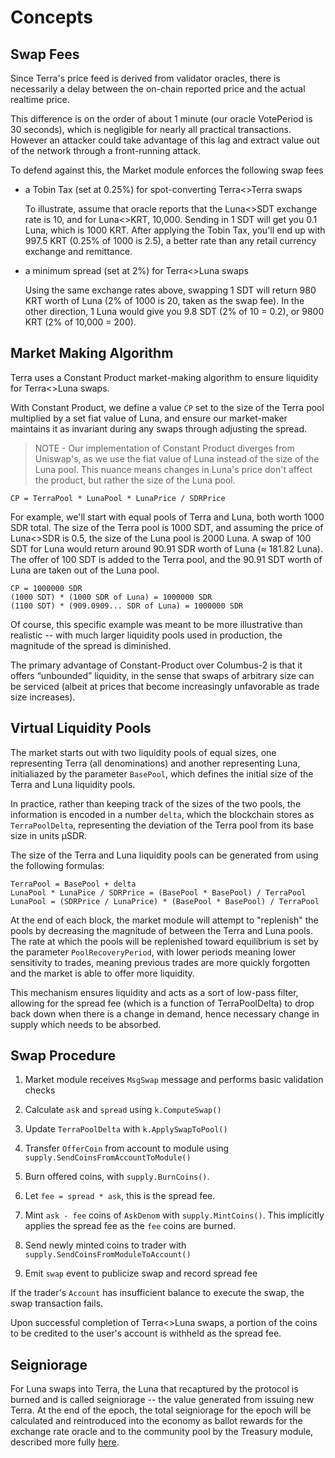 <!--
order: 1
-->

# Concepts

## Swap Fees
Since Terra's price feed is derived from validator oracles, there is necessarily a delay between the on-chain reported price and the actual realtime price.

This difference is on the order of about 1 minute (our oracle VotePeriod is 30 seconds), which is negligible for nearly all practical transactions. However an attacker could take advantage of this lag and extract value out of the network through a front-running attack.

To defend against this, the Market module enforces the following swap fees

* a Tobin Tax (set at 0.25%) for spot-converting Terra<>Terra swaps

    To illustrate, assume that oracle reports that the Luna<>SDT exchange rate is 10, and for Luna<>KRT, 10,000. Sending in 1 SDT will get you 0.1 Luna, which is 1000 KRT. After applying the Tobin Tax, you'll end up with 997.5 KRT (0.25% of 1000 is 2.5), a better rate than any retail currency exchange and remittance.

* a minimum spread (set at 2%) for Terra<>Luna swaps

    Using the same exchange rates above, swapping 1 SDT will return 980 KRT worth of Luna (2% of 1000 is 20, taken as the swap fee). In the other direction, 1 Luna would give you 9.8 SDT (2% of 10 = 0.2), or 9800 KRT (2% of 10,000 = 200).

## Market Making Algorithm
Terra uses a Constant Product market-making algorithm to ensure liquidity for Terra<>Luna swaps.

With Constant Product, we define a value `CP` set to the size of the Terra pool multiplied by a set fiat value of Luna, and ensure our market-maker maintains it as invariant during any swaps through adjusting the spread.

> NOTE - Our implementation of Constant Product diverges from Uniswap's, as we use the fiat value of Luna instead of the size of the Luna pool. This nuance means changes in Luna's price don't affect the product, but rather the size of the Luna pool.

```
CP = TerraPool * LunaPool * LunaPrice / SDRPrice
```

For example, we'll start with equal pools of Terra and Luna, both worth 1000 SDR total. The size of the Terra pool is 1000 SDT, and assuming the price of Luna<>SDR is 0.5, the size of the Luna pool is 2000 Luna. A swap of 100 SDT for Luna would return around 90.91 SDR worth of Luna (≈ 181.82 Luna). The offer of 100 SDT is added to the Terra pool, and the 90.91 SDT worth of Luna are taken out of the Luna pool.

```
CP = 1000000 SDR
(1000 SDT) * (1000 SDR of Luna) = 1000000 SDR
(1100 SDT) * (909.0909... SDR of Luna) = 1000000 SDR
```

Of course, this specific example was meant to be more illustrative than realistic -- with much larger liquidity pools used in production, the magnitude of the spread is diminished.

The primary advantage of Constant-Product over Columbus-2 is that it offers “unbounded” liquidity, in the sense that swaps of arbitrary size can be serviced (albeit at prices that become increasingly unfavorable as trade size increases).

## Virtual Liquidity Pools

The market starts out with two liquidity pools of equal sizes, one representing Terra (all denominations) and another representing Luna, initialiazed by the parameter `BasePool`, which defines the initial size of the Terra and Luna liquidity pools.

In practice, rather than keeping track of the sizes of the two pools, the information is encoded in a number `delta`, which the blockchain stores as `TerraPoolDelta`, representing the deviation of the Terra pool from its base size in units µSDR.

The size of the Terra and Luna liquidity pools can be generated from  using the following formulas:

```
TerraPool = BasePool + delta
LunaPool * LunaPice / SDRPrice = (BasePool * BasePool) / TerraPool
LunaPool = (SDRPrice / LunaPrice) * (BasePool * BasePool) / TerraPool
```

At the end of each block, the market module will attempt to "replenish" the pools by decreasing the magnitude of  between the Terra and Luna pools. The rate at which the pools will be replenished toward equilibrium is set by the parameter `PoolRecoveryPeriod`, with lower periods meaning lower sensitivity to trades, meaning previous trades are more quickly forgotten and the market is able to offer more liquidity.

This mechanism ensures liquidity and acts as a sort of low-pass filter, allowing for the spread fee (which is a function of TerraPoolDelta) to drop back down when there is a change in demand, hence necessary change in supply which needs to be absorbed.

## Swap Procedure

1. Market module receives `MsgSwap` message and performs basic validation checks

2. Calculate `ask` and `spread`  using `k.ComputeSwap()`

3. Update `TerraPoolDelta` with `k.ApplySwapToPool()`

4. Transfer `OfferCoin` from account to module using `supply.SendCoinsFromAccountToModule()`

5. Burn offered coins, with `supply.BurnCoins()`.

6. Let `fee = spread * ask`, this is the spread fee.

7. Mint `ask - fee` coins of `AskDenom` with `supply.MintCoins()`. This implicitly applies the spread fee as the `fee` coins are burned.

8. Send newly minted coins to trader with `supply.SendCoinsFromModuleToAccount()`

9. Emit `swap` event to publicize swap and record spread fee

If the trader's `Account` has insufficient balance to execute the swap, the swap transaction fails.

Upon successful completion of Terra<>Luna swaps, a portion of the coins to be credited to the user's account is withheld as the spread fee.

## Seigniorage
For Luna swaps into Terra, the Luna that recaptured by the protocol is burned and is called seigniorage -- the value generated from issuing new Terra. At the end of the epoch, the total seigniorage for the epoch will be calculated and reintroduced into the economy as ballot rewards for the exchange rate oracle and to the community pool by the Treasury module, described more fully [here](../../treasury/spec/README.md).
